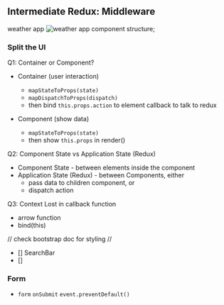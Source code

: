 Intermediate Redux: Middleware
------------------------------

weather app
![weather app component structure](./weatheapp_component_structure);

### Split the UI

Q1: Container or Component?
- Container (user interaction)
  - `mapStateToProps(state)`
  - `mapDispatchToProps(dispatch)`
  - then bind `this.props.action` to element callback to talk to redux

- Component (show data)
  -  `mapStateToProps(state)` 
  - then show `this.props` in render()

Q2: Component State vs Application State (Redux)
- Component State - between elements inside the component
- Application State (Redux) - between Components, either
  - pass data to children component, or
  - dispatch action

Q3: Context Lost in callback function
- arrow function
- bind(this)

// check bootstrap doc for styling
// 
- [] SearchBar
- [] 


### Form 
- `form` `onSubmit` `event.preventDefault()`

